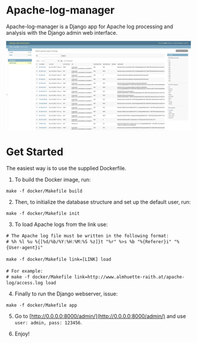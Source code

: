 # Apache-log-manager
Apache-log-manager is a Django app for Apache log processing and analysis with the Django admin web interface.    


<img src="/extra/screenshot.png" alt="Django admin"/>

Get Started
===========

The easiest way is to use the supplied Dockerfile.

1. To build the Docker image, run:
```
make -f docker/Makefile build
```

2. Then, to initialize the database structure and set up the default user, run:
```
make -f docker/Makefile init
```

3. To load Apache logs from the link use:
```
# The Apache log file must be written in the following format:
# %h %l %u %{[%d/%b/%Y:%H:%M:%S %z]}t "%r" %>s %b "%{Referer}i" "%{User-agent}i"

make -f docker/Makefile link=[LINK] load

# For example:
# make -f docker/Makefile link=http://www.almhuette-raith.at/apache-log/access.log load
```

4. Finally to run the Django webserver, issue:
```
make -f docker/Makefile app
```

5. Go to [http://0.0.0.0:8000/admin/](http://0.0.0.0:8000/admin/) and use `user: admin, pass: 123456`.

6. Enjoy!

